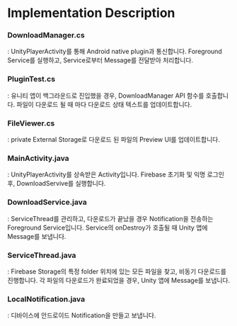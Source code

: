 # Implementation Description

### DownloadManager.cs
: UnityPlayerActivity를 통해 Android native plugin과 통신합니다. 
Foreground Service를 실행하고, Service로부터 Message를 전달받아 처리합니다.

### PluginTest.cs
: 유니티 앱이 백그라운드로 진입했을 경우, DownloadManager API 함수를 호출합니다.
파일이 다운로드 될 때 마다 다운로드 상태 텍스트를 업데이트합니다.

### FileViewer.cs
: private External Storage로 다운로드 된 파일의 Preview UI를 업데이트합니다. 


### MainActivity.java
: UnityPlayerActivity를 상속받은 Activity입니다.
Firebase 초기화 및 익명 로그인 후, DownloadServive를 실행합니다.

### DownloadService.java
: ServiceThread를 관리하고, 다운로드가 끝났을 경우 Notification을 전송하는 Foreground Service입니다.
Service의 onDestroy가 호출될 때 Unity 앱에 Message를 보냅니다.

### ServiceThread.java
: Firebase Storage의 특정 folder 위치에 있는 모든 파일을 찾고, 비동기 다운로드를 진행합니다.
각 파일의 다운로드가 완료되었을 경우, Unity 앱에 Message를 보냅니다.

### LocalNotification.java
: 디바이스에 안드로이드 Notification을 만들고 보냅니다.